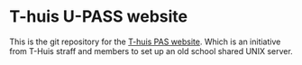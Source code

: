 # T-huis U-PASS website
This is the git repository for the [T-huis PAS website](http://users.t-huis.lgbt/). Which is an initiative from T-Huis straff and members to set up an old school shared UNIX server.
